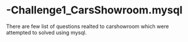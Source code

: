 # -Challenge1_CarsShowroom.mysql

There are few list of questions realted to carshowroom which were attempted to solved using mysql.


